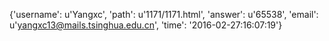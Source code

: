 {'username': u'Yangxc', 'path': u'1171/1171.html', 'answer': u'65538', 'email': u'yangxc13@mails.tsinghua.edu.cn', 'time': '2016-02-27:16:07:19'}